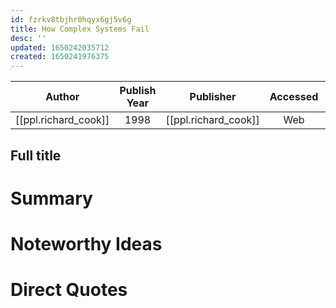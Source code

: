 ```yaml
---
id: fzrkv8tbjhr0hqyx6gj5v6g
title: How Complex Systems Fail
desc: ''
updated: 1650242035712
created: 1650241976375
---
```



| Author | Publish Year | Publisher | Accessed | Link |
| :-------: | :------------:|:------------:|:------:| :---: |
| [[ppl.richard_cook]] | 1998 | [[ppl.richard_cook]] | Web | https://how.complexsystems.fail/ |

## Full title

# Summary

# Noteworthy Ideas

# Direct Quotes
